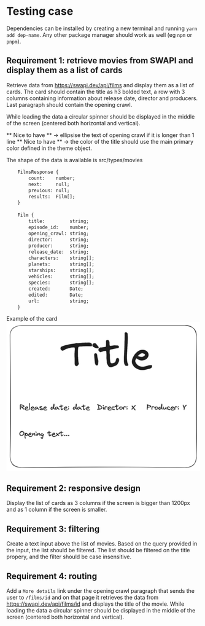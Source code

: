 # Testing case

Dependencies can be installed by creating a new terminal and running `yarn add dep-name`. Any other package manager should work as well (eg `npm` or `pnpm`).

## Requirement 1: retrieve movies from SWAPI and display them as a list of cards

Retrieve data from https://swapi.dev/api/films and display them as a list of cards. The card should contain the title as h3 bolded text, a row with 3 columns containing information about release date, director and producers. Last paragraph should contain the opening crawl.

While loading the data a circular spinner should be displayed in the middle of the screen (centered both horizontal and vertical).

** Nice to have ** -> ellipsise the text of opening crawl if it is longer than 1 line
** Nice to have ** -> the color of the title should use the main primary color defined in the theme object.

The shape of the data is available is src/types/movies

```
    FilmsResponse {
        count:    number;
        next:     null;
        previous: null;
        results:  Film[];
    }

    Film {
        title:         string;
        episode_id:    number;
        opening_crawl: string;
        director:      string;
        producer:      string;
        release_date:  string;
        characters:    string[];
        planets:       string[];
        starships:     string[];
        vehicles:      string[];
        species:       string[];
        created:       Date;
        edited:        Date;
        url:           string;
    }
```

Example of the card ![Movie Card](./public/card.png "Film Card")

## Requirement 2: responsive design

Display the list of cards as 3 columns if the screen is bigger than 1200px and as 1 column if the screen is smaller.

## Requirement 3: filtering

Create a text input above the list of movies. Based on the query provided in the input, the list should be filtered. The list should be filtered on the title propery, and the filter should be case insensitive.

## Requirement 4: routing

Add a `More details` link under the opening crawl paragraph that sends the user to `/films/id` and on that page it retrieves the data from https://swapi.dev/api/films/id and displays the title of the movie. While loading the data a circular spinner should be displayed in the middle of the screen (centered both horizontal and vertical).
